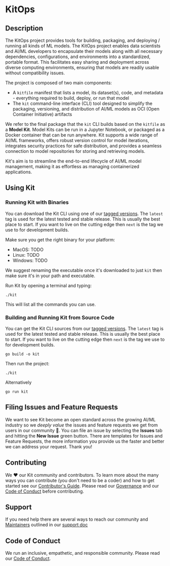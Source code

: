 # KitOps

## Description

The KitOps project provides tools for building, packaging, and deploying / running all kinds of ML models. The KitOps project enables data scientists and AI/ML developers to encapsulate their models along with all necessary dependencies, configurations, and environments into a standardized, portable format. This facilitates easy sharing and deployment across diverse computing environments, ensuring that models are readily usable without compatibility issues.

The project is composed of two main components:

* A `kitfile` manifest that lists a model, its dataset(s), code, and metadata - everything required to build, deploy, or run that model
* The `kit` command-line interface (CLI) tool designed to simplify the packaging, versioning, and distribution of AI/ML models as OCI (Open Container Initiative) artifacts

We refer to the final package that the `kit` CLI builds based on the `kitfile` as a **Model Kit**. Model Kits can be run in a Jupyter Notebook, or packaged as a Docker container that can be run anywhere. Kit supports a wide range of AI/ML frameworks, offers robust version control for model iterations, integrates security practices for safe distribution, and provides a seamless connection to model repositories for storing and retrieving models.

Kit's aim is to streamline the end-to-end lifecycle of AI/ML model management, making it as effortless as managing containerized applications.

## Using Kit

### Running Kit with Binaries

You can download the Kit CLI using one of our [tagged versions](https://github.com/jozu-ai/kitops/tags). The `latest` tag is used for the latest tested and stable release. This is usually the best place to start. If you want to live on the cutting edge then `next` is the tag we use to for development builds.

Make sure you get the right binary for your platform:

* MacOS: TODO
* Linux: TODO
* Windows: TODO

We suggest renaming the executable once it's downloaded to just `kit` then make sure it's in your path and executable.

Run Kit by opening a terminal and typing:

```shell
./kit
```

This will list all the commands you can use.

### Building and Running Kit from Source Code

You can get the Kit CLI sources from our [tagged versions](https://github.com/jozu-ai/kitops/tags). The `latest` tag is used for the latest tested and stable release. This is usually the best place to start. If you want to live on the cutting edge then `next` is the tag we use to for development builds.

```shell
go build -o kit
```

Then run the project:

```shell
./kit
```

Alternatively 

```shell
go run kit
```

## Filing Issues and Feature Requests

We want to see Kit become an open standard across the growing AI/ML industry so we *deeply value* the issues and feature requests we get from users in our community :sparkling_heart:. You can file an issue by selecting the **Issues** tab and hitting the **New Issue** green button. There are templates for Issues and Feature Requests, the more information you provide us the faster and better we can address your request. Thank you!

## Contributing

We ❤️ our Kit community and contributors. To learn more about the many ways you can contribute (you don't need to be a coder) and how to get started see our [Contributor's Guide](./CONTRIBUTING.md). Please read our [Governance](./GOVERNANCE.md) and our [Code of Conduct](./CODE-OF-CONDUCT.md) before contributing.

## Support

If you need help there are several ways to reach our community and [Maintainers](./MAINTAINERS.md) outlined in our [support doc](./SUPPORT.md)

## Code of Conduct

We run an inclusive, empathetic, and responsible community. Please read our [Code of Conduct](./CODE-OF-CONDUCT.md).
